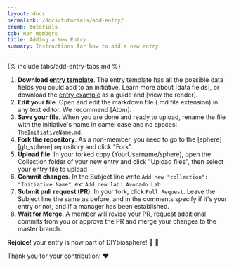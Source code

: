 ```yaml
---
layout: docs
permalink: /docs/tutorials/add-entry/
crumb: tutorials
tab: non-members
title: Adding a New Entry
summary: Instructions for how to add a new entry
---
```


{% include tabs/add-entry-tabs.md %}



1. **Download <a class="noelink" href="https://raw.githubusercontent.com/DIYbiosphere/sphere/master/docs/EntryTemplate.md" download>entry template</a>**. The entry template has all the possible data fields you could add to an initiative. Learn more about [data fields], or download the <a class="noelink" href="https://raw.githubusercontent.com/DIYbiosphere/sphere/master/docs/EntryExample.md" download>entry example</a> as a guide and [view the render].
2. **Edit your file**. Open and edit the markdown file (.md file extension) in any text editor. We recommend [Atom].
3. **Save your file**. When you are done and ready to upload, rename the file with the initiative's name in camel case and no spaces: `TheInitiativeName.md`.
4. **Fork the repository**. As a non-member, you need to go to the [sphere][gh_sphere] repository and click "Fork".
5. **Upload file**. In your forked copy (YourUsername/sphere), open the Collection folder of your new entry and click "Upload files", then select your entry file to upload
6. **Commit changes**. In the Subject line write `Add new "collection": "Initiative Name"`, ex: `Add new lab: Avocado Lab`
7. **Submit pull request (PR)**. In your fork, click `Pull Request`. Leave the Subject line the same as before, and in the comments specify if it's your entry or not, and if a manager has been established.
8. **Wait for Merge**. A member will revise your PR, request additional commits from you or approve the PR and merge your changes to the master branch.

**Rejoice!** your entry is now part of DIYbiosphere! :clap: :clap:

Thank you for your contribution! :heart:
